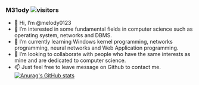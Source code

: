 ### M31ody ![visitors](https://visitor-badge.laobi.icu/badge?page_id=melody0123.readme)
- 👋 Hi, I’m @melody0123
- 👀 I’m interested in some fundamental fields in computer science such as operating system, networks and DBMS.
- 🌱 I’m currently learning Windows kernel programming, networks programming, neural networks and Web Application programming.
- 💞️ I’m looking to collaborate with people who have the same interests as mine and are dedicated to computer science.
- 📫 Just feel free to leave message on Github to contact me.
[![Anurag's GitHub stats](https://github-readme-stats.vercel.app/api?username=melody0123)](https://github.com/anuraghazra/github-readme-stats)

<!---
melody0123/melody0123 is a ✨ special ✨ repository because its `README.md` (this file) appears on your GitHub profile.
You can click the Preview link to take a look at your changes.
--->
